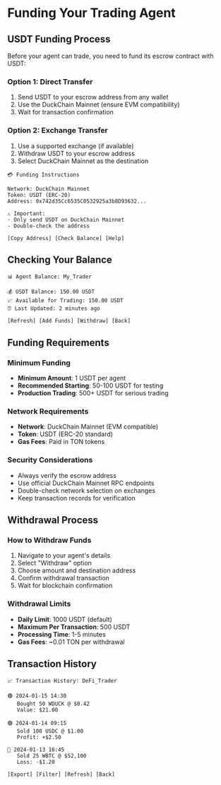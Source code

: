 # Funding Your Trading Agent

## USDT Funding Process

Before your agent can trade, you need to fund its escrow contract with USDT:

### Option 1: Direct Transfer
1. Send USDT to your escrow address from any wallet
2. Use the DuckChain Mainnet (ensure EVM compatibility)
3. Wait for transaction confirmation

### Option 2: Exchange Transfer
1. Use a supported exchange (if available)
2. Withdraw USDT to your escrow address
3. Select DuckChain Mainnet as the destination

```
💳 Funding Instructions

Network: DuckChain Mainnet
Token: USDT (ERC-20)
Address: 0x742d35Cc6535C0532925a3b8D93632...

⚠️ Important:
- Only send USDT on DuckChain Mainnet
- Double-check the address

[Copy Address] [Check Balance] [Help]
```

## Checking Your Balance

```
📊 Agent Balance: My_Trader

💰 USDT Balance: 150.00 USDT
📈 Available for Trading: 150.00 USDT
⏰ Last Updated: 2 minutes ago

[Refresh] [Add Funds] [Withdraw] [Back]
```

## Funding Requirements

### Minimum Funding
- **Minimum Amount**: 1 USDT per agent
- **Recommended Starting**: 50-100 USDT for testing
- **Production Trading**: 500+ USDT for serious trading

### Network Requirements
- **Network**: DuckChain Mainnet (EVM compatible)
- **Token**: USDT (ERC-20 standard)
- **Gas Fees**: Paid in TON tokens

### Security Considerations
- Always verify the escrow address
- Use official DuckChain Mainnet RPC endpoints
- Double-check network selection on exchanges
- Keep transaction records for verification

## Withdrawal Process

### How to Withdraw Funds
1. Navigate to your agent's details
2. Select "Withdraw" option
3. Choose amount and destination address
4. Confirm withdrawal transaction
5. Wait for blockchain confirmation

### Withdrawal Limits
- **Daily Limit**: 1000 USDT (default)
- **Maximum Per Transaction**: 500 USDT
- **Processing Time**: 1-5 minutes
- **Gas Fees**: ~0.01 TON per withdrawal

## Transaction History

```
📈 Transaction History: DeFi_Trader

🟢 2024-01-15 14:30
   Bought 50 WDUCK @ $0.42
   Value: $21.00

🟢 2024-01-14 09:15  
   Sold 100 USDC @ $1.00
   Profit: +$2.50

🔴 2024-01-13 16:45
   Sold 25 WBTC @ $52,100
   Loss: -$1.20

[Export] [Filter] [Refresh] [Back]
```
